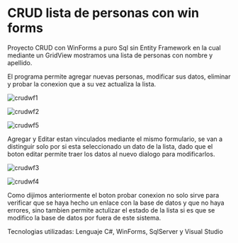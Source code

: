 # CRUD lista de personas con win forms

Proyecto CRUD con WinForms a puro Sql sin Entity Framework en la cual mediante un GridView mostramos una lista de personas con nombre y apellido.

El programa permite agregar nuevas personas, modificar sus datos, eliminar y probar la conexion que a su vez actualiza la lista.

![crudwf1](https://user-images.githubusercontent.com/102115164/168941749-84c44d19-baa1-40d4-b85f-8d89d33439b3.png)

![crudwf2](https://user-images.githubusercontent.com/102115164/168941766-cb286fec-3fb2-43cc-9cfd-042f95e74854.png)

![crudwf5](https://user-images.githubusercontent.com/102115164/168942177-5b91affc-539a-4213-b2c7-5547693fce90.png)


Agregar y Editar estan vinculados mediante el mismo formulario, se van a distinguir solo por si esta seleccionado un dato de la lista, dado que 
el boton editar permite traer los datos al nuevo dialogo para modificarlos.

![crudwf3](https://user-images.githubusercontent.com/102115164/168941782-c141a6ec-5982-4626-a422-c78295bc3381.png)

![crudwf4](https://user-images.githubusercontent.com/102115164/168941796-bf8a29be-7359-481b-a152-d3258a57c28b.png)

Como dijimos anteriormente el boton probar conexion no solo sirve para verificar que se haya hecho un enlace con la base de datos y que no 
haya errores, sino tambien permite actulizar el estado de la lista si es que se modifico la base de datos por fuera de este sistema.

Tecnologias utilizadas: Lenguaje C#, WinForms, SqlServer y Visual Studio




